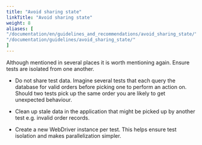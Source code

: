 ```yaml
---
title: "Avoid sharing state"
linkTitle: "Avoid sharing state"
weight: 8
aliases: [
"/documentation/en/guidelines_and_recommendations/avoid_sharing_state/",
"/documentation/guidelines/avoid_sharing_state/"
]
---
```



Although mentioned in several places it is worth mentioning again. Ensure 
tests are isolated from one another.

* Do not share test data. Imagine several tests that each query the database 
for valid orders before picking one to perform an action on. Should two tests
pick up the same order you are likely to get unexpected behaviour.

* Clean up stale data in the application that might be picked up by another 
test e.g. invalid order records.

* Create a new WebDriver instance per test. This helps ensure test isolation
and makes parallelization simpler.
